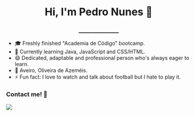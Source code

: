 <h1 align="center">Hi, I'm Pedro Nunes 👋</h1>
<h3 align="center">______________</h1>


- 🎓 Freshly finished "Academia de Código" bootcamp.
- 🌱 Currently learning Java, JavaScript and CSS/HTML.
- 😄 Dedicated, adaptable and professional person who's always eager to learn. 
- 📍 Aveiro, Oliveira de Azeméis.
- ⚡ Fun fact: I love to watch and talk about football but I hate to play it.


### Contact me! 💼
  <a href="https://www.linkedin.com/in/pnunes24/" alt="Linkedin">
  <img src="https://img.shields.io/badge/-Linkedin-0e76a8?style=flat-square&logo=Linkedin&logoColor=white&link=https://www.linkedin.com/in/pnunes24/" /></a>

